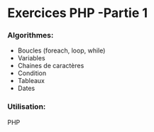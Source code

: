 # Exercices PHP -Partie 1


### Algorithmes:
- Boucles (foreach, loop, while)
- Variables
- Chaines de caractères
- Condition
- Tableaux
- Dates


### Utilisation:
PHP
